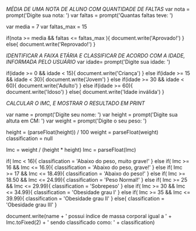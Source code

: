 *MÉDIA DE UMA NOTA DE ALUNO COM QUANTIDADE DE FALTAS*
var nota = prompt('Digite sua nota: ')
var faltas = prompt('Quantas faltas teve: ')

var media = 7
var faltas_max = 15

if(nota >= media && faltas <= faltas_max ){
    document.write('Aprovado!')
} else{
    document.write('Reprovado!')
}

*IDENTIFICAR A FAIXA ETÁRIA E CLASSIFICAR DE ACORDO COM A IDADE, INFORMADA PELO USUÁRIO*
var idade= prompt('Digite sua idade: ')

if(idade >= 0 && idade < 15){
document.write('Criança')
}
else if(idade >= 15 && idade < 30){
document.write('Jovem')
}
else if(idade >= 30 && idade < 60){
document.write('Adulto')
}
else if(idade >= 60){
document.write('Idoso')
}
else{
document.write('Idade inválida')
}

*CALCULAR O IMC, E MOSTRAR O RESULTADO EM PRINT*    

var name = prompt('Digite seu nome: ')
var height = prompt('Digite sua altuta em CM: ')
var weight = prompt('Digite o seu peso:  ')

height = (parseFloat(height)) / 100
weight = parseFloat(weight)
classification = null

Imc = weight / (height * height)
Imc = parseFloat(Imc)

if( Imc < 16){
    classification = 'Abaixo do peso, muito grave!'
}
else if( Imc >= 16 && Imc <= 16.9){
    classification = 'Abaixo do peso, grave!'
}
else if( Imc >= 17 && Imc <= 18.49){
    classification = 'Abaixo do peso!'
}
else if( Imc >= 18.50 && Imc <= 24.99){
    classification = 'Peso Normal!'
}
else if( Imc >= 25 && Imc <= 29.99){
    classification = 'Sobrepeso'
}
else if( Imc >= 30 && Imc <= 34.99){
    classification = 'Obesidade grau I'
}
else if( Imc >= 35 && Imc <= 39.99){
    classification = 'Obesidade grau II'
}
else{
        classification = 'Obesidade grau III'
}

document.write(name + ' possui índice de massa corporal igual a ' + Imc.toFixed(2) + ' sendo classificado como: ' + classification)